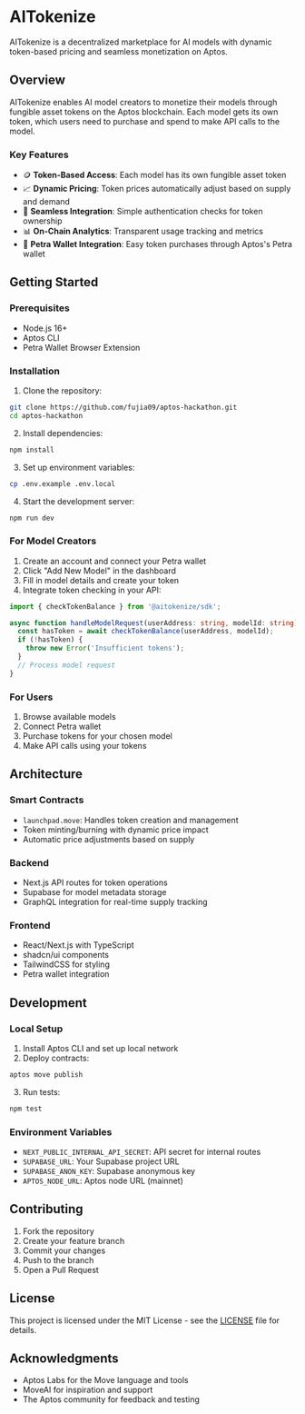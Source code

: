 # AITokenize

AITokenize is a decentralized marketplace for AI models with dynamic token-based pricing and seamless monetization on Aptos.

## Overview

AITokenize enables AI model creators to monetize their models through fungible asset tokens on the Aptos blockchain. Each model gets its own token, which users need to purchase and spend to make API calls to the model.

### Key Features

- 🪙 **Token-Based Access**: Each model has its own fungible asset token
- 📈 **Dynamic Pricing**: Token prices automatically adjust based on supply and demand
- 🔄 **Seamless Integration**: Simple authentication checks for token ownership
- 📊 **On-Chain Analytics**: Transparent usage tracking and metrics
- 👛 **Petra Wallet Integration**: Easy token purchases through Aptos's Petra wallet

## Getting Started

### Prerequisites

- Node.js 16+
- Aptos CLI
- Petra Wallet Browser Extension

### Installation

1. Clone the repository:
```bash
git clone https://github.com/fujia09/aptos-hackathon.git
cd aptos-hackathon
```

2. Install dependencies:
```bash
npm install
```

3. Set up environment variables:
```bash
cp .env.example .env.local
```

4. Start the development server:
```bash
npm run dev
```

### For Model Creators

1. Create an account and connect your Petra wallet
2. Click "Add New Model" in the dashboard
3. Fill in model details and create your token
4. Integrate token checking in your API:

```typescript
import { checkTokenBalance } from '@aitokenize/sdk';

async function handleModelRequest(userAddress: string, modelId: string) {
  const hasToken = await checkTokenBalance(userAddress, modelId);
  if (!hasToken) {
    throw new Error('Insufficient tokens');
  }
  // Process model request
}
```

### For Users

1. Browse available models
2. Connect Petra wallet
3. Purchase tokens for your chosen model
4. Make API calls using your tokens

## Architecture

### Smart Contracts

- `launchpad.move`: Handles token creation and management
- Token minting/burning with dynamic price impact
- Automatic price adjustments based on supply

### Backend

- Next.js API routes for token operations
- Supabase for model metadata storage
- GraphQL integration for real-time supply tracking

### Frontend

- React/Next.js with TypeScript
- shadcn/ui components
- TailwindCSS for styling
- Petra wallet integration

## Development

### Local Setup

1. Install Aptos CLI and set up local network
2. Deploy contracts:
```bash
aptos move publish
```

3. Run tests:
```bash
npm test
```

### Environment Variables

- `NEXT_PUBLIC_INTERNAL_API_SECRET`: API secret for internal routes
- `SUPABASE_URL`: Your Supabase project URL
- `SUPABASE_ANON_KEY`: Supabase anonymous key
- `APTOS_NODE_URL`: Aptos node URL (mainnet)

## Contributing

1. Fork the repository
2. Create your feature branch
3. Commit your changes
4. Push to the branch
5. Open a Pull Request

## License

This project is licensed under the MIT License - see the [LICENSE](LICENSE) file for details.

## Acknowledgments

- Aptos Labs for the Move language and tools
- MoveAI for inspiration and support
- The Aptos community for feedback and testing
